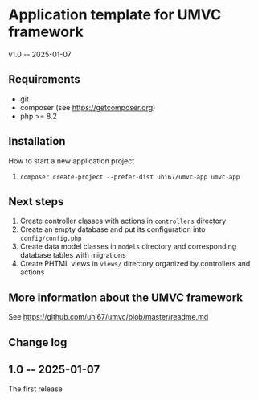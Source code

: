 Application template for UMVC framework
=======================================

v1.0 -- 2025-01-07 

Requirements
------------

- git
- composer (see https://getcomposer.org)
- php >= 8.2

Installation
------------

How to start a new application project

1. `composer create-project --prefer-dist uhi67/umvc-app umvc-app`

Next steps
----------

1. Create controller classes with actions in `controllers` directory
2. Create an empty database and put its configuration into `config/config.php`
3. Create data model classes in `models` directory and corresponding database tables with migrations
4. Create PHTML views in `views/` directory organized by controllers and actions

More information about the UMVC framework
-----------------------------------------

See https://github.com/uhi67/umvc/blob/master/readme.md

Change log
----------

## 1.0 -- 2025-01-07

The first release